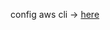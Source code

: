 config aws cli -> [here](https://docs.aws.amazon.com/ja_jp/cli/v1/userguide/cli-chap-configure.html)